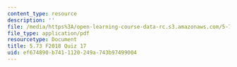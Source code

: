 ```yaml
---
content_type: resource
description: ''
file: /media/https%3A/open-learning-course-data-rc.s3.amazonaws.com/5-73-quantum-mechanics-i-fall-2018/ef674890b7411120249a743b97499004_MIT5_73F18_quiz17.pdf
file_type: application/pdf
resourcetype: Document
title: 5.73 F2018 Quiz 17
uid: ef674890-b741-1120-249a-743b97499004
---
```

